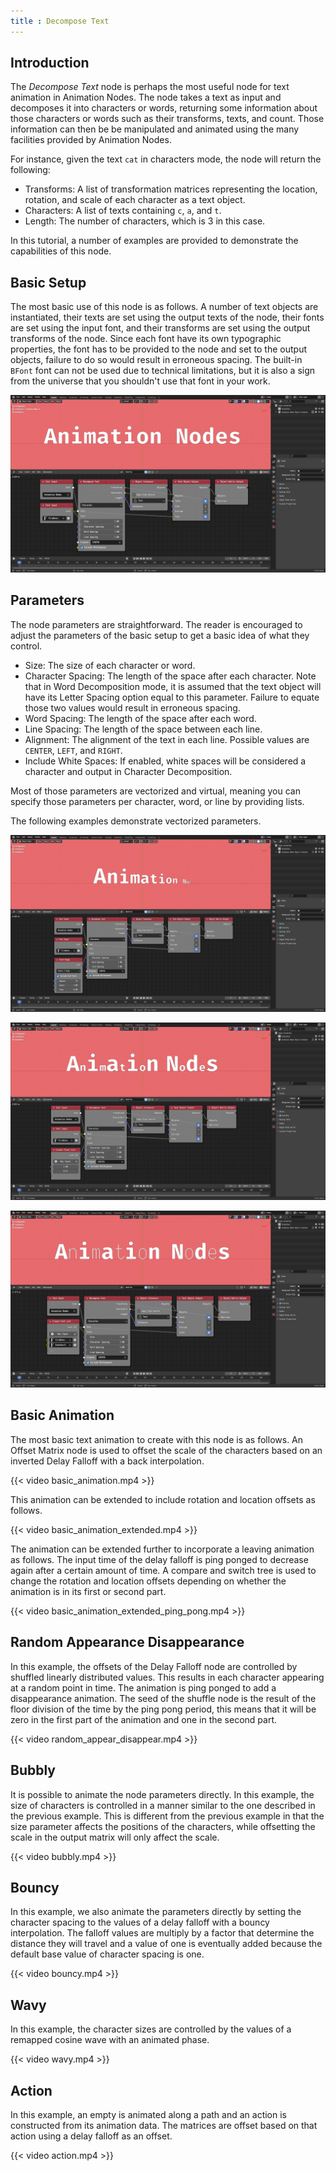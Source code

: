 ```yaml
---
title : Decompose Text
---
```


## Introduction

The *Decompose Text* node is perhaps the most useful node for text animation in
Animation Nodes. The node takes a text as input and decomposes it into
characters or words, returning some information about those characters or words
such as their transforms, texts, and count. Those information can then be be
manipulated and animated using the many facilities provided by Animation Nodes.

For instance, given the text `cat` in characters mode, the node will return the
following:

- Transforms: A list of transformation matrices representing the location,
  rotation, and scale of each character as a text object.
- Characters: A list of texts containing `c`, `a`, and `t`.
- Length: The number of characters, which is 3 in this case.

In this tutorial, a number of examples are provided to demonstrate the
capabilities of this node.

## Basic Setup

The most basic use of this node is as follows. A number of text objects are
instantiated, their texts are set using the output texts of the node, their
fonts are set using the input font, and their transforms are set using the
output transforms of the node. Since each font have its own typographic
properties, the font has to be provided to the node and set to the output
objects, failure to do so would result in erroneous spacing. The built-in
`BFont` font can not be used due to technical limitations, but it is also a
sign from the universe that you shouldn't use that font in your work.

![Basic Setup](basic_setup.png)

## Parameters

The node parameters are straightforward. The reader is encouraged to adjust the
parameters of the basic setup to get a basic idea of what they control.

- Size: The size of each character or word.
- Character Spacing: The length of the space after each character. Note that in
  Word Decomposition mode, it is assumed that the text object will have its
  Letter Spacing option equal to this parameter. Failure to equate those two
  values would result in erroneous spacing.
- Word Spacing: The length of the space after each word.
- Line Spacing: The length of the space between each line.
- Alignment: The alignment of the text in each line. Possible values are
  `CENTER`, `LEFT`, and `RIGHT`.
- Include White Spaces: If enabled, white spaces will be considered a character
  and output in Character Decomposition.

Most of those parameters are vectorized and virtual, meaning you can specify
those parameters per character, word, or line by providing lists.

The following examples demonstrate vectorized parameters.

![Vectorized Size Linear Range](vectorized_size_linear_range.png)

![Vectorized Size Alternate](vectorized_size_alternate.png)

![Vectorized Font](vectorized_font.png)

## Basic Animation

The most basic text animation to create with this node is as follows. An Offset
Matrix node is used to offset the scale of the characters based on an inverted
Delay Falloff with a back interpolation.

{{< video basic_animation.mp4 >}}

This animation can be extended to include rotation and location offsets as
follows.

{{< video basic_animation_extended.mp4 >}}

The animation can be extended further to incorporate a leaving animation as
follows. The input time of the delay falloff is ping ponged to decrease again
after a certain amount of time. A compare and switch tree is used to change the
rotation and location offsets depending on whether the animation is in its
first or second part.

{{< video basic_animation_extended_ping_pong.mp4 >}}

## Random Appearance Disappearance

In this example, the offsets of the Delay Falloff node are controlled by
shuffled linearly distributed values. This results in each character appearing
at a random point in time. The animation is ping ponged to add a disappearance
animation. The seed of the shuffle node is the result of the floor division of
the time by the ping pong period, this means that it will be zero in the first
part of the animation and one in the second part.

{{< video random_appear_disappear.mp4 >}}

## Bubbly

It is possible to animate the node parameters directly. In this example, the
size of characters is controlled in a manner similar to the one described in
the previous example. This is different from the previous example in that the
size parameter affects the positions of the characters, while offsetting the
scale in the output matrix will only affect the scale.

{{< video bubbly.mp4 >}}

## Bouncy

In this example, we also animate the parameters directly by setting the
character spacing to the values of a delay falloff with a bouncy interpolation.
The falloff values are multiply by a factor that determine the distance they
will travel and a value of one is eventually added because the default base
value of character spacing is one.

{{< video bouncy.mp4 >}}

## Wavy

In this example, the character sizes are controlled by the values of a remapped
cosine wave with an animated phase.

{{< video wavy.mp4 >}}

## Action

In this example, an empty is animated along a path and an action is constructed
from its animation data. The matrices are offset based on that action using a
delay falloff as an offset.

{{< video action.mp4 >}}
